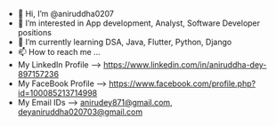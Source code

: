 - 👋 Hi, I’m @aniruddha0207
- 👀 I’m interested in App development, Analyst, Software Developer positions
- 🌱 I’m currently learning DSA, Java, Flutter, Python, Django
- 📫 How to reach me ...
- My LinkedIn Profile --> https://www.linkedin.com/in/aniruddha-dey-897157236
- My FaceBook Profile --> https://www.facebook.com/profile.php?id=100085213714998
- My Email IDs --> anirudey871@gmail.com, deyaniruddha020703@gmail.com

<!---
aniruddha0207/aniruddha0207 is a ✨ special ✨ repository because its `README.md` (this file) appears on your GitHub profile.
You can click the Preview link to take a look at your changes.
--->
